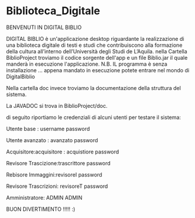 #                                                                             Biblioteca_Digitale


BENVENUTI IN DIGITAL BIBLIO

DIGITAL BIBLIO è un'applicazione desktop riguardante la realizzazione di una biblioteca digitale di testi e studi che contribuiscono alla formazione della cultura all’interno dell’Università degli Studi de L’Aquila.
nella Cartella BiblioProject troviamo il codice sorgente dell'app e un file Biblio.jar il quale manderà in esecuzione l'applicazione.
N.B. IL programma è senza installazione ... appena mandato in esecuzione potete entrare nel mondo di DigitalBiblio

Nella cartella doc invece troviamo la documentazione della struttura del sistema.

La JAVADOC si trova in BiblioProject/doc.

di seguito riportiamo le credenziali di alcuni utenti per testare il sistema:

Utente base : username password

Utente avanzato : avanzato password

Acquisitore:acquisitore : acquistiore password

Revisore Trascizione:trascrittore password

Rebisore Immaggini:revisoreI password

Revisore Trascrizioni: revisoreT password

Amministratore: ADMIN ADMIN


BUON DIVERTIMENTO !!!!! :)
